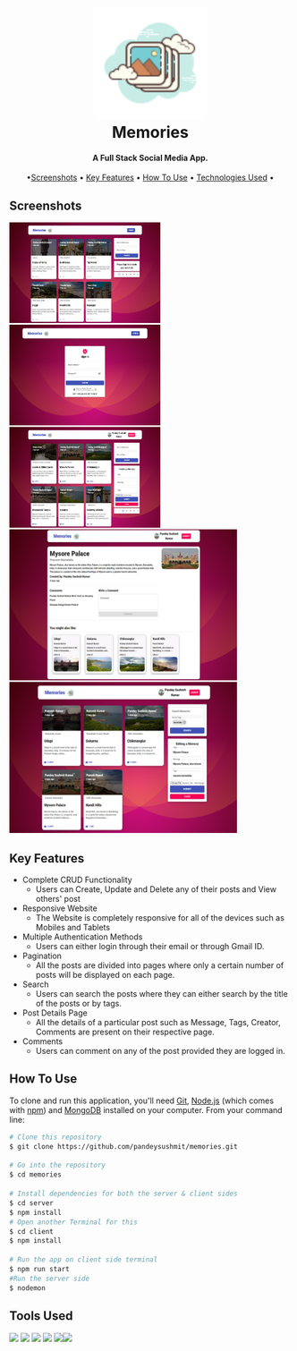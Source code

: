 <h1 align="center">
  <br>
  <a href=""><img src="https://raw.githubusercontent.com/pandeysushmit/memories/main/client/src/images/favicon.png" alt="Memories" height="200" width="200"></a>
  <br>
  Memories
  <br>
</h1>

<h4 align="center">A Full Stack Social Media App.</h4>

<p align="center">
</p>

<p align="center">
 •<a href="#Screenshots">Screenshots</a> •
  <a href="#key-features">Key Features</a> •
  <a href="#how-to-use">How To Use</a> •
  <a href="#tools-used">Technologies Used</a> •
<!--   <a href="#contributers-to-this-project">Contributors</a> • -->
</p>


## Screenshots

<p align="center">
  
<img src="https://raw.githubusercontent.com/pandeysushmit/memories/main/screenshots/home_without_login.png" alt="home" height="180" width="270"> <img src="https://raw.githubusercontent.com/pandeysushmit/memories/main/screenshots/Auth.png" alt="auth" height="180" width="270"> <img src="https://raw.githubusercontent.com/pandeysushmit/memories/main/screenshots/pagination.png" alt="pagination" height="180" width="270">
<img src="https://raw.githubusercontent.com/pandeysushmit/memories/main/screenshots/post_details.png" alt="post details" height="270" width="407"> <img src="https://raw.githubusercontent.com/pandeysushmit/memories/main/screenshots/search.png" alt="search" height="270" width="407">

</p>

## Key Features

* Complete CRUD Functionality
  - Users can Create, Update and Delete any of their posts and View others' post
* Responsive Website
  - The Website is completely responsive for all of the devices such as Mobiles and Tablets
* Multiple Authentication Methods
  - Users can either login through their email or through Gmail ID.
* Pagination
  - All the posts are divided into pages where only a certain number of posts will be displayed on each page.
* Search
  - Users can search the posts where they can either search by the title of the posts or by tags.
* Post Details Page
  - All the details of a particular post such as Message, Tags, Creator, Comments are present on their respective page.
* Comments
  - Users can comment on any of the post provided they are logged in.

## How To Use

To clone and run this application, you'll need [Git](https://git-scm.com), [Node.js](https://nodejs.org/en/download/) (which comes with [npm](http://npmjs.com)) and [MongoDB](https://www.mongodb.com/try/download/community) installed on your computer. From your command line:

```bash
# Clone this repository
$ git clone https://github.com/pandeysushmit/memories.git

# Go into the repository
$ cd memories

# Install dependencies for both the server & client sides
$ cd server
$ npm install
# Open another Terminal for this
$ cd client
$ npm install

# Run the app on client side terminal
$ npm run start
#Run the server side
$ nodemon
```
## Tools Used



<img src="https://www.svgrepo.com/download/331488/mongodb.svg" height="50"> <img src="https://www.svgrepo.com/show/330398/express.svg" height="50"> <img src="https://upload.wikimedia.org/wikipedia/commons/thumb/a/a7/React-icon.svg/2300px-React-icon.svg.png" height="50"> <img src="https://seeklogo.com/images/N/nodejs-logo-FBE122E377-seeklogo.com.png" height="50"> <img src="https://upload.wikimedia.org/wikipedia/commons/4/49/Redux.png" height="50"><img src="https://cdn.worldvectorlogo.com/logos/material-ui-1.svg" height="50">


